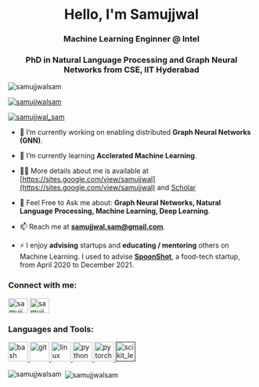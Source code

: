 <h1 align="center">Hello, I'm Samujjwal</h1>
<h3 align="center">Machine Learning Enginner @ Intel</h3>
<h3 align="center">PhD in Natural Language Processing and Graph Neural Networks from CSE, IIT Hyderabad</h3>

<p align="left"> <img src="https://komarev.com/ghpvc/?username=samujjwalsam&label=Profile%20views&color=0e75b6&style=flat" alt="samujjwalsam" /> </p>

<p align="left"> <a href="https://github.com/ryo-ma/github-profile-trophy"><img src="https://github-profile-trophy.vercel.app/?username=samujjwalsam" alt="samujjwalsam" /></a> </p>

<p align="left"> <a href="https://twitter.com/samujjwal_sam" target="blank"><img src="https://img.shields.io/twitter/follow/samujjwal_sam?logo=twitter&style=for-the-badge" alt="samujjwal_sam" /></a> </p>

- 🔭 I’m currently working on enabling distributed **Graph Neural Networks (GNN)**.

- 🌱 I’m currently learning **Acclerated Machine Learning**.

- 👨‍💻 More details about me is available at [https://sites.google.com/view/samujjwal](https://sites.google.com/view/samujjwal) and [Scholar](https://scholar.google.com/citations?hl=en&user=kROmZdsAAAAJ)

- 💬 Feel Free to Ask me about: **Graph Neural Networks, Natural Language Processing, Machine Learning, Deep Learning**.

- 📫 Reach me at **samujjwal.sam@gmail.com**.

- ⚡ I enjoy **advising** startups and **educating / mentoring** others on Machine Learning. I used to advise [**SpoonShot**](https://SpoonShot.com), a food-tech startup, from April 2020 to December 2021.

<p align="left">
<h3 align="left">Connect with me:</h3>
<a href="https://twitter.com/samujjwal_sam" target="blank"><img align="center" src="https://cdn.jsdelivr.net/npm/simple-icons@3.0.1/icons/twitter.svg" alt="samujjwal_sam" height="30" width="40" /></a>
<a href="https://linkedin.com/in/samujjwal" target="blank"><img align="center" src="https://cdn.jsdelivr.net/npm/simple-icons@3.0.1/icons/linkedin.svg" alt="samujjwal" height="30" width="40" /></a>
</p>

<h3 align="left">Languages and Tools:</h3>
<p align="left"> <a href="https://www.gnu.org/software/bash/" target="_blank"> <img src="https://www.vectorlogo.zone/logos/gnu_bash/gnu_bash-icon.svg" alt="bash" width="40" height="40"/> </a> <a href="https://git-scm.com/" target="_blank"> <img src="https://www.vectorlogo.zone/logos/git-scm/git-scm-icon.svg" alt="git" width="40" height="40"/> </a> <a href="https://www.linux.org/" target="_blank"> <img src="https://devicons.github.io/devicon/devicon.git/icons/linux/linux-original.svg" alt="linux" width="40" height="40"/> </a> <a href="https://www.python.org" target="_blank"> <img src="https://devicons.github.io/devicon/devicon.git/icons/python/python-original.svg" alt="python" width="40" height="40"/> </a> <a href="https://pytorch.org/" target="_blank"> <img src="https://www.vectorlogo.zone/logos/pytorch/pytorch-icon.svg" alt="pytorch" width="40" height="40"/> </a> <a href="" target="_blank"> <img src="https://upload.wikimedia.org/wikipedia/commons/0/05/Scikit_learn_logo_small.svg" alt="scikit_learn" width="40" height="40"/> </a> </p>

<p><img align="left" src="https://github-readme-stats.vercel.app/api/top-langs/?username=samujjwalsam&layout=compact" alt="samujjwalsam" /></p>

<p>&nbsp;<img align="center" src="https://github-readme-stats.vercel.app/api?username=samujjwalsam&show_icons=true" alt="samujjwalsam" /></p>
